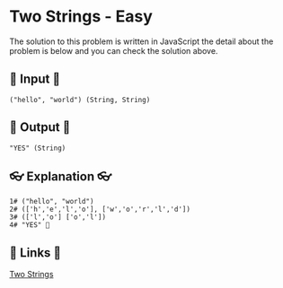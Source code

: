 # Two Strings - Easy

The solution to this problem is written in JavaScript the detail about the problem is below and you can check the solution above.

## 🥚 Input 🥚

```
("hello", "world") (String, String)
```

## 🐣 Output 🐣

```
"YES" (String)
```

## 👓 Explanation 👓

```
1# ("hello", "world")
2# (['h','e','l','o'], ['w','o','r','l','d'])
3# (['l','o'] ['o','l'])
4# "YES" 🎉
```

## 🔗 Links 🔗

[Two Strings](https://www.hackerrank.com/challenges/two-strings/problem)
